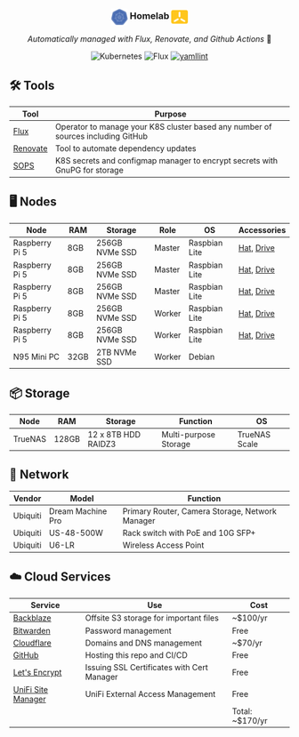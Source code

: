 <div align="center">

### <img src="res/k8s-logo.png" align="center" width="30px" height="30px"/> Homelab <img src="res/k3s-logo.png" align="center" width="30px" height="30px"/>

_Automatically managed with Flux, Renovate, and Github Actions_ 🤖

</div>


<div align="center">

![Kubernetes](https://badgen.net/badge/Kubernetes/1.32.3+k3s1/blue)  ![Flux](https://badgen.net/badge/Flux/2.5.1/blue) [![yamllint](https://github.com/homelab-peej/k8s-at-home/actions/workflows/yamllint.yaml/badge.svg?branch=main&event=push)](https://github.com/homelab-peej/k8s-at-home/actions/workflows/yamllint.yaml)

</div>

## 🛠️ Tools

| Tool                                     | Purpose                                                                          |
|------------------------------------------|----------------------------------------------------------------------------------|
| [Flux](https://fluxcd.io/flux/)          | Operator to manage your K8S cluster based any number of sources including GitHub |
| [Renovate](https://docs.renovatebot.com) | Tool to automate dependency updates                                              |
| [SOPS](https://github.com/getsops/sops)  | K8S secrets and configmap manager to encrypt secrets with GnuPG for storage      |


## 🖥️ Nodes

| Node            | RAM  | Storage                   | Role   | OS            | Accessories                                                                            |
|-----------------|------|---------------------------|--------|---------------|----------------------------------------------------------------------------------------|
| Raspberry Pi 5  | 8GB  | 256GB NVMe SSD            | Master | Raspbian Lite | [Hat](https://www.waveshare.com/poe-m.2-hat-plus.htm), [Drive](https://a.co/d/4kcOG6z) |
| Raspberry Pi 5  | 8GB  | 256GB NVMe SSD            | Master | Raspbian Lite | [Hat](https://www.waveshare.com/poe-m.2-hat-plus.htm), [Drive](https://a.co/d/4kcOG6z) |
| Raspberry Pi 5  | 8GB  | 256GB NVMe SSD            | Master | Raspbian Lite | [Hat](https://www.waveshare.com/poe-m.2-hat-plus.htm), [Drive](https://a.co/d/4kcOG6z) |
| Raspberry Pi 5  | 8GB  | 256GB NVMe SSD            | Worker | Raspbian Lite | [Hat](https://www.waveshare.com/poe-m.2-hat-plus.htm), [Drive](https://a.co/d/4kcOG6z) |
| Raspberry Pi 5  | 8GB  | 256GB NVMe SSD            | Worker | Raspbian Lite | [Hat](https://www.waveshare.com/poe-m.2-hat-plus.htm), [Drive](https://a.co/d/4kcOG6z) |
| N95 Mini PC     | 32GB | 2TB NVMe SSD              | Worker | Debian        |                                                                                        |


## 📦 Storage

| Node    | RAM   | Storage             | Function              | OS            |
|---------|-------|---------------------|-----------------------|---------------|
| TrueNAS | 128GB | 12 x 8TB HDD RAIDZ3 | Multi-purpose Storage | TrueNAS Scale |


## 🛜 Network 

| Vendor   | Model             | Function                                        |
|----------|-------------------|-------------------------------------------------|
| Ubiquiti | Dream Machine Pro | Primary Router, Camera Storage, Network Manager |
| Ubiquiti | US-48-500W        | Rack switch with PoE and 10G SFP+               |
| Ubiquiti | U6-LR             | Wireless Access Point                           |


## ☁️ Cloud Services

| Service                                              | Use                                        | Cost            |
|------------------------------------------------------|--------------------------------------------|-----------------|
| [Backblaze](https://www.backblaze.com/cloud-storage) | Offsite S3 storage for important files     | ~$100/yr        |
| [Bitwarden](https://bitwarden.com)                   | Password management                        | Free            |
| [Cloudflare](https://www.cloudflare.com/)            | Domains and DNS management                 | ~$70/yr         |
| [GitHub](https://github.com/)                        | Hosting this repo and CI/CD                | Free            |
| [Let's Encrypt](https://letsencrypt.org/)            | Issuing SSL Certificates with Cert Manager | Free            |
| [UniFi Site Manager](https://unifi.ui.com)           | UniFi External Access Management           | Free            |
|                                                      |                                            | Total: ~$170/yr |

